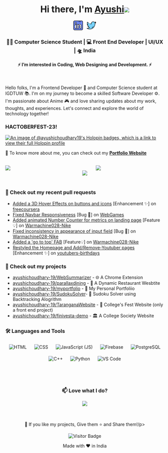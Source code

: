 

<div align="center">
   <h1>Hi there, I'm <a href="https://github.com/ayushichoudhary-19/">Ayushi</a><img src="https://media.giphy.com/media/hvRJCLFzcasrR4ia7z/giphy.gif" width="25px"></h1>
</div>

<p align="center">
   <a href="https://www.linkedin.com/in/ayushi-choudhary-7688b91ba/"><img height="30" src="https://raw.githubusercontent.com/8bithemant/8bithemant/master/linkedin.png?raw=true"></a>&nbsp;&nbsp;
   <a href="https://twitter.com/geekyAyushi"><img height="30" src="https://raw.githubusercontent.com/8bithemant/8bithemant/master/twitter.png?raw=true"></a>
</p>

<div align="center">
   <h3> 👩‍💻 Computer Science Student | 💻 Front End Developer | UI/UX | 🛸 India  </h3>
   <h4>⚡ I’m interested in Coding, Web Designing and Development. ⚡</h4>
</div>

<br>

<p>
Hello folks, I'm a Frontend Developer 🚀 and Computer Science student at IGDTUW 📚. I'm on my journey to become a skilled Software Developer ⚙️. I'm passionate about Anime 🎮 and love sharing updates about my work, thoughts, and experiences. Let's connect and explore the world of technology together!
   
### HACTOBERFEST-23!   
[![An image of @ayushichoudhary19's Holopin badges, which is a link to view their full Holopin profile](https://holopin.me/ayushichoudhary19)](https://holopin.io/@ayushichoudhary19)
   
🔗 To know more about me, you can check out my <a href="https://ayushichoudhary-19.github.io/myportfolio"> **Portfolio Website** </a>
</p>

<br>

<div style="display: flex; justify-content: space-between;">
   
   <img src="https://github-readme-streak-stats.herokuapp.com/?user=ayushichoudhary-19&theme=dark&count_private=true&bg_color=0d1116&title_color=ce09ec&text_color=a4aacb&icon_color=007ec6" style="width: 51%;"/>

   <img src="https://github-readme-stats.vercel.app/api/top-langs/?username=ayushichoudhary-19&layout=compact&theme=dark&count_private=true" style="width: 43%;"/>
</div>

<div align="center">

   <img src="https://github-readme-stats.vercel.app/api?username=ayushichoudhary-19&theme=dark&hide_border=false&include_all_commits=false&count_private=false" style="width:51%"/>
   
 
</div>

<br>

### 🔨 Check out my recent pull requests
- [Added a 3D Hover Effects on buttons and icons](https://github.com/freecoursera/freecoursera.github.io/pull/58) [Enhancement ✨] on [freecoursera](https://github.com/freecoursera/freecoursera.github.io)
- [Fixed Navbar Responsiveness](https://github.com/sarmadhamdani02/WebGames/pull/81) [Bug 🐞]  on [WebGames](https://github.com/sarmadhamdani02/WebGames)
- [Added animated Number Counter for metrics on landing page](https://github.com/warmachine028/nike/pull/52) [Feature💡] on [Warmachine028-Nike](https://github.com/warmachine028/nike)
- [Fixed inconsistency in appearance of input field](https://github.com/warmachine028/nike/pull/51)  [Bug 🐞] on [Warmachine028-Nike](https://github.com/warmachine028/nike)
- [Added a 'go to top' FAB](https://github.com/warmachine028/nike/pull/54) [Feature💡] on [Warmachine028-Nike](https://github.com/warmachine028/nike)
- [Restyled the Homepage and Add/Remove-Youtuber pages](https://github.com/KendallDoesCoding/youtubers-birthdays/pull/83) [Enhancement ✨] on [youtubers-birthdays](https://github.com/KendallDoesCoding/youtubers-birthdays)


### 🚀  Check out my projects

- [ayushichoudhary-19/WebSummarizer](https://github.com/ayushichoudhary-19/WebSummarizer) - 🌐 A Chrome Extension
- [ayushichoudhary-19/parallaxdining](https://github.com/ayushichoudhary-19/parallaxdining.github.io) - 🍔 A Dynamic Restaurant Wesbtite
- [ayushichoudhary-19/myportfolio](https://github.com/ayushichoudhary-19/myportfolio) - 👀 My Personal Portfoliio
- [ayushichoudhary-19/SudokuSolver](https://github.com/ayushichoudhary-19/SudokuSolver)- 🧩 Sudoku Solver using Backtracking Alogrithm
- [ayushichoudhary-19/TaranganaWebsite](https://github.com/ayushichoudhary-19/TaranganaWebsite) - 🎪 College's Fest Website (only a front end project)
- [ayushichoudhary-19/finivesta-demo](https://github.com/ayushichoudhary-19/finivesta-demo) - 🏛️ A College Society Website

### 🛠️ Languages and Tools

<p align="center">
  <img src="https://img.icons8.com/color/96/000000/html-5.png" alt="HTML" style="margin: 10px;">
  <img src="https://img.icons8.com/color/96/000000/css3.png" alt="CSS" style="margin: 10px;">
  <img src="https://img.icons8.com/color/96/000000/javascript.png" alt="JavaScript (JS)" style="margin: 10px;">
  <img src="https://img.icons8.com/color/96/000000/firebase.png" alt="Firebase" style="margin: 10px;">
  <img src="https://img.icons8.com/color/96/000000/postgreesql.png" alt="PostgreSQL" style="margin: 10px;">
     <img src="https://img.icons8.com/color/96/000000/c-plus-plus-logo.png" alt="C++" style="margin: 10px;">
  <img src="https://img.icons8.com/color/96/000000/python.png" alt="Python" style="margin: 10px;">
  <img src="https://img.icons8.com/color/96/000000/visual-studio-code-2019.png" alt="VS Code" style="margin: 10px;">
</p>
<br>

<br>

<div align="center">
   
### 📫 Love what I do? 
<a href="https://liberapay.com/ayushichoudhary/donate" target="_blank"><img src="https://cdn.buymeacoffee.com/buttons/v2/default-red.png" width="150" ></a>
</div>
<br>

<p align="center">💙 If you like my projects, Give them ⭐ and Share them!/p>


</p>
<div align="center">
   
![Visitor Badge](https://visitor-badge.laobi.icu/badge?page_id=ayushichoudhary-19&left_color=Purple&right_color=#e754808)

                
</div>

<p align="center">Made with ❤️ in India</p>
